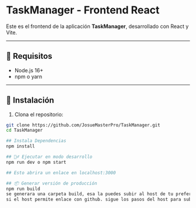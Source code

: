 # TaskManager - Frontend React

Este es el frontend de la aplicación **TaskManager**, desarrollado con React y Vite.

---

## 🚀 Requisitos

- Node.js 16+  
- npm o yarn  

---

## 🔧 Instalación

1. Clona el repositorio:

```bash
git clone https://github.com/JosueMasterPro/TaskManager.git
cd TaskManager

## Instala Dependencias
npm install

## 🏃‍♂️ Ejecutar en modo desarrollo
npm run dev o npm start

## Esto abrira un enlace en localhost:3000

## 📦 Generar versión de producción
npm run build
se generara una carpeta build, esa la puedes subir al host de tu preferencia
si el host permite enlace con github. sigue los pasos del host para subir el host.